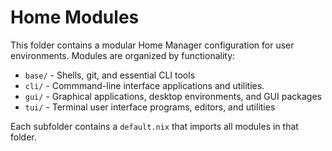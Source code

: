 # Home Modules

This folder contains a modular Home Manager configuration for user environments. Modules are organized by functionality:

- `base/` - Shells, git, and essential CLI tools
- `cli/` - Commmand-line interface applications and utilities.
- `gui/` - Graphical applications, desktop environments, and GUI packages
- `tui/` - Terminal user interface programs, editors, and utilities

Each subfolder contains a `default.nix` that imports all modules in that folder.
